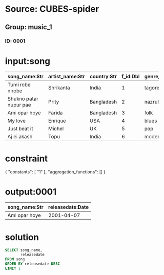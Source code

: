 # Source: CUBES-spider
## Group: music_1
### ID: 0001

# input:song

| song_name:Str | artist_name:Str | country:Str | f_id:Dbl | genre_is:Str | rating:Dbl | languages:Str | releasedate:Date | resolution:Dbl |
|---|---|---|---|---|---|---|---|---|
| Tumi robe nirobe | Shrikanta | India | 1 | tagore | 8 | bangla | 2011-08-28 | 1080 |
| Shukno patar nupur pae | Prity | Bangladesh | 2 | nazrul | 5 | bangla | 1997-09-21 | 512 |
| Ami opar hoye | Farida | Bangladesh | 3 | folk | 7 | bangla | 2001-04-07 | 320 |
| My love | Enrique | USA | 4 | blues | 6 | english | 2007-01-24 | 1080 |
| Just beat it | Michel | UK | 5 | pop | 8 | english | 2002-03-17 | 720 |
| Aj ei akash | Topu | India | 6 | modern | 10 | bangla | 2004-03-27 | 320 |

# constraint

{
  "constants": [
    "1"
  ],
  "aggregation_functions": []
}

# output:0001

| song_name:Str | releasedate:Date |
|---|---|
| Ami opar hoye | 2001-04-07 |

# solution

```sql
SELECT song_name,
       releasedate
FROM song
ORDER BY releasedate DESC
LIMIT 1
```
